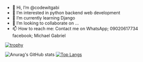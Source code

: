 - 👋 Hi, I’m @codewitgabi
- 👀 I’m interested in python backend web development
- 🌱 I’m currently learning Django
- 💞️ I’m looking to collaborate on ...
- 📫 How to reach me: Contact me on WhatsApp; 09020617734\
facebook; Michael Gabriel

<!---
codewitgabi/codewitgabi is a ✨ special ✨ repository because its `README.md` (this file) appears on your GitHub profile.
You can click the Preview link to take a look at your changes.
--->

[![trophy](https://github-profile-trophy.vercel.app/?username=codewitgabi&row=2&column=3&theme=onedark&rank=-C,-B)](https://github.com/codewitgabi/github-profile-trophy)


![Anurag's GitHub stats](https://github-readme-stats.vercel.app/api?username=codewitgabi&show_icons=true&theme=radical)
[![Top Langs](https://github-readme-stats.vercel.app/api/top-langs/?username=codewitgabi)](https://github.com/codewitgabi/github-readme-stats)
